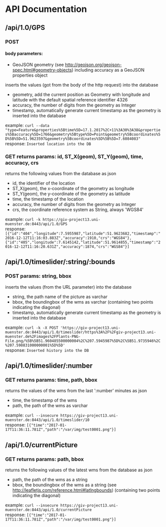 # API Documentation

## /api/1.0/GPS

### POST

#### body parameters:
- GeoJSON geometry (see http://geojson.org/geojson-spec.html#geometry-objects) including accuracy as a GeoJSON properties object

inserts the values (got from the body of the http request) into the database
- geometry, add the current position as Geometry with longitude and latitude with the default spatial reference identifier 4326
- accuracy, the number of digits from the geometry as Integer
- timestamp, automatically generate current timestamp as the geometry is inserted into the database

example: `curl --data "type=Feature&properties%5Btime%5D=17.1.2017%2C+11%3A30%3A38&properties%5Baccuracy%5D=1766&geometry%5Btype%5D=Point&geometry%5Bcoordinates%5D%5B%5D=51.9623597&geometry%5Bcoordinates%5D%5B%5D=7.6084083"`<br>
response: `Inserted location into the DB`

### GET returns params: id, ST_X(geom), ST_Y(geom), time, accuracy, crs

returns the following values from the database as json
- id, the identifier of the location
- ST_X(geom), the x-coordinate of the geometry as longitude
- ST_Y(geom), the y-coordinate of the geometry as latitude
- time, the timestamp of the location
- accuracy, the number of digits from the geometry as Integer
- crs, the coordinate reference system as String, always 'WGS84'

example: `curl -k https://giv-project13.uni-muenster.de:8443/api/1.0/GPS`<br>
response: `[{"id":"404","longitude":7.5955987,"latitude":51.9623682,"timestamp":"2016-12-12T11:16:03.883Z","accuracy":1910,"crs":"WGS84"},{"id":"405","longitude":7.6145142,"latitude":51.9614855,"timestamp":"2016-12-12T11:16:20.631Z","accuracy":1874,"crs":"WGS84"}]`

## /api/1.0/timeslider/:string/:bounds

### POST params: string, bbox

inserts the values (from the URL parameter) into the database
- string, the path name of the picture as varchar
- bbox, the boundingbox of the wms as varchar (containing two points indicating the diagonal)
- timestamp, automatically generate current timestamp as the geometry is inserted into the database

example: `curl -k -X POST 'https://giv-project13.uni-muenster.de:8443/api/1.0/timeslider/https%3A%2F%2Fgiv-project13.uni-muenster.de%2Fimages%2FPlants-PNG-File.png/%5B%5B51.960485500000004%2C%207.5945987%5D%2C%5B51.9735946%2C%207.598831000000001%5D%5D'`<br>
response: `Inserted history into the DB`

## /api/1.0/timeslider/:number

### GET returns params: time, path, bbox

returns the values of the wms from the last ':number' minutes as json
- time, the timestamp of the wms
- path, the path of the wms as varchar 

example: `curl --insecure https://giv-project13.uni-muenster.de:8443/api/1.0/timeslider/10`<br>
response: `[{"time":"2017-01-17T11:36:11.781Z","path":"/var/img/test0001.png"}]`

## /api/1.0/currentPicture

### GET returns params: path, bbox

returns the following values of the latest wms from the database as json
- path, the path of the wms as a string
- bbox, the boundingbox of the wms as a string (see http://leafletjs.com/reference.html#latlngbounds) (containing two points indicating the diagonal)

example: `curl --insecure https://giv-project13.uni-muenster.de:8443/api/1.0/currentPicture`<br>
response: `[{"time":"2017-01-17T11:36:11.781Z","path":"/var/img/test0001.png"}]`
